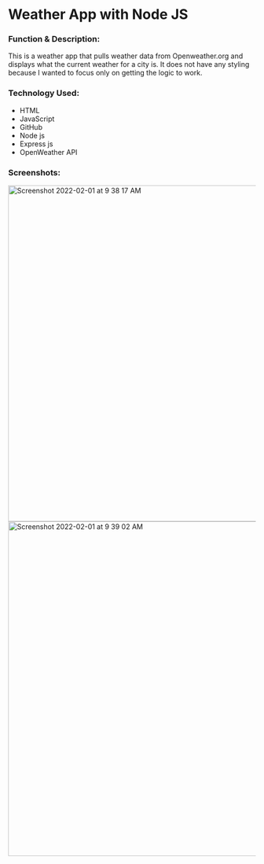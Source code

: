 # Weather App with Node JS
 
<h3>Function & Description:</h3>
This is a weather app that pulls weather data from Openweather.org and displays what the current weather for a city is. It does not have any styling because I wanted to focus only on getting the logic to work.


<h3>Technology Used:</h3>

- HTML
- JavaScript
- GitHub
- Node js
- Express js
- OpenWeather API


<h3>Screenshots:</h3>
<img width="684" alt="Screenshot 2022-02-01 at 9 38 17 AM" src="https://user-images.githubusercontent.com/40691059/151929782-5cbd19ac-7185-4735-8c00-2d04ec6dbdc2.png">

<img width="681" alt="Screenshot 2022-02-01 at 9 39 02 AM" src="https://user-images.githubusercontent.com/40691059/151929788-d1ccc34a-a557-4123-bc7c-78332337c27b.png">

